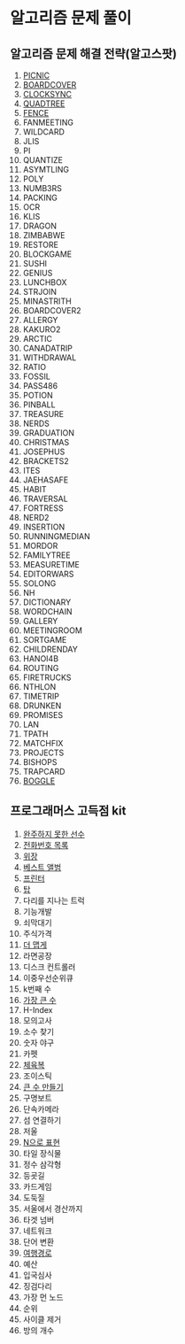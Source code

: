 # 알고리즘 문제 풀이

## 알고리즘 문제 해결 전략(알고스팟)

1. [PICNIC](https://gurumee92.tistory.com/147)
2. [BOARDCOVER](https://gurumee92.tistory.com/148)
3. [CLOCKSYNC](https://gurumee92.tistory.com/150)
4. [QUADTREE](https://gurumee92.tistory.com/153)
5. [FENCE](https://gurumee92.tistory.com/154)
6. FANMEETING
7. WILDCARD
8. JLIS
9. PI
10. QUANTIZE
11. ASYMTLING
12. POLY
13. NUMB3RS
14. PACKING
15. OCR
16. KLIS
17. DRAGON
18. ZIMBABWE
19. RESTORE
20. BLOCKGAME
21. SUSHI
22. GENIUS
23. LUNCHBOX
24. STRJOIN
25. MINASTRITH
26. BOARDCOVER2
27. ALLERGY
28. KAKURO2
29. ARCTIC
30. CANADATRIP
31. WITHDRAWAL
32. RATIO
33. FOSSIL
34. PASS486
35. POTION
36. PINBALL
37. TREASURE
38. NERDS
39. GRADUATION
40. CHRISTMAS
41. JOSEPHUS
42. BRACKETS2
43. ITES
44. JAEHASAFE
45. HABIT
46. TRAVERSAL
47. FORTRESS
48. NERD2
49. INSERTION
50. RUNNINGMEDIAN
51. MORDOR
52. FAMILYTREE
53. MEASURETIME
54. EDITORWARS
55. SOLONG
56. NH
57. DICTIONARY
58. WORDCHAIN
59. GALLERY
60. MEETINGROOM
61. SORTGAME
62. CHILDRENDAY
63. HANOI4B
64. ROUTING
65. FIRETRUCKS
66. NTHLON
67. TIMETRIP
68. DRUNKEN
69. PROMISES
70. LAN
71. TPATH
72. MATCHFIX
73. PROJECTS
74. BISHOPS
75. TRAPCARD
76. [BOGGLE](https://gurumee92.tistory.com/149)

## 프로그래머스 고득점 kit

1. [완주하지 못한 선수](https://gurumee92.tistory.com/156)
2. [전화번호 목록](https://gurumee92.tistory.com/157)
3. [위장](https://gurumee92.tistory.com/158)
4. [베스트 앨범](https://gurumee92.tistory.com/159)
5. [프린터](https://gurumee92.tistory.com/167)
6. [탑](https://gurumee92.tistory.com/166)
7. 다리를 지나는 트럭
8. 기능개발
9. 쇠막대기
10. 주식가격
11. [더 맵게](https://gurumee92.tistory.com/163)
12. 라면공장
13. 디스크 컨트롤러
14. 이중우선순위큐
15. k번째 수
16. [가장 큰 수](https://gurumee92.tistory.com/161)
17. H-Index
18. 모의고사
19. 소수 찾기
20. 숫자 야구
21. 카펫
22. [체육복](https://gurumee92.tistory.com/160)
23. 조이스틱
24. [큰 수 만들기](https://gurumee92.tistory.com/162)
25. 구명보트
26. 단속카메라
27. 섬 연결하기
28. 저울
29. [N으로 표현](https://gurumee92.tistory.com/164)
30. 타일 장식물
31. 정수 삼각형
32. 등굣길
33. 카드게임
34. 도둑질
35. 서울에서 경산까지
36. 타겟 넘버
37. 네트워크
38. 단어 변환
39. [여행경로](https://gurumee92.tistory.com/165)
40. 예산
41. 입국심사
42. 징검다리
43. 가장 먼 노드
44. 순위
45. 사이클 제거
46. 방의 개수
